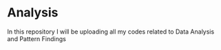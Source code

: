 # Analysis
In this repository I will be uploading all my codes related to Data Analysis and Pattern Findings
